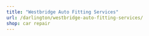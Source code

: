 ```yaml
---
title: "Westbridge Auto Fitting Services"
url: /darlington/westbridge-auto-fitting-services/
shop: car repair
---
```

